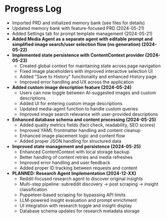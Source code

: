 # Progress Log

- Imported PRD and initialized memory bank (see files for details)
- Updated memory bank with feature-focused PRD (2024-05-21)
- Added Settings tab for prompt template management (2024-05-21)
- **Added Media Agent as a separate agent with editable prompt and simplified image search/user selection flow (no generation) (2024-05-22)**
- **Implemented state persistence with ContentContext provider (2024-05-23)**
  - Created global context for maintaining state across page navigation
  - Fixed image placeholders with improved interactive selection UI
  - Added "Save to History" functionality and enhanced History page
  - Improved error handling and UX across the application
- **Added custom image description feature (2024-05-24)**
  - Users can now toggle between AI-suggested images and custom descriptions
  - Added UI for entering custom image descriptions
  - Updated media-agent function to handle custom queries
  - Improved image search relevance with user-provided descriptions
- **Enhanced database schema and content processing (2024-05-25)**
  - Added quality metrics fields (fact check, readability, SEO scores)
  - Improved YAML frontmatter handling and content cleanup
  - Enhanced image placement logic and content flow
  - Added proper JSON handling for structured data
- **Improved state management and persistence (2024-05-25)**
  - Enhanced ContentContext with local storage backup
  - Better handling of content retries and media refreshes
  - Improved error handling and user feedback
  - Added proper ID tracking between requests and content
- **PLANNED: Research Agent Implementation (2024-12-XX)**
  - Reddit-focused research agent to discover original insights
  - Multi-step pipeline: subreddit discovery → post scraping → insight classification
  - Puppeteer-based scraping for bypassing API limits
  - LLM-powered insight evaluation and prompt enrichment
  - UI integration with research toggle and insight display
  - Database schema updates for research metadata storage
